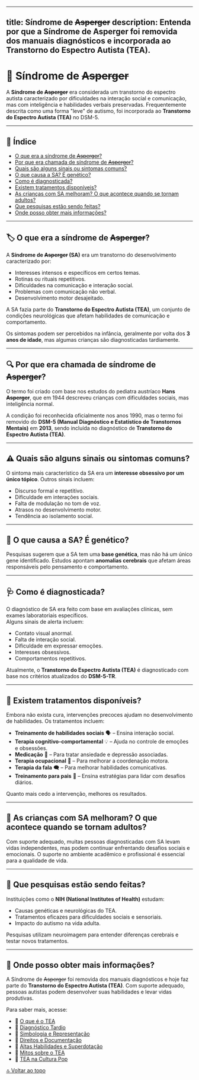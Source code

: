 
---
title: Síndrome de ~~Asperger~~
description: Entenda por que a Síndrome de Asperger foi removida dos manuais diagnósticos e incorporada ao Transtorno do Espectro Autista (TEA).
---

# 🧩 Síndrome de ~~Asperger~~

A **Síndrome de ~~Asperger~~** era considerada um transtorno do espectro autista caracterizado por dificuldades na interação social e comunicação, mas com inteligência e habilidades verbais preservadas. Frequentemente descrita como uma forma "leve" de autismo, foi incorporada ao **Transtorno do Espectro Autista (TEA)** no DSM-5.

---

## 📌 Índice  

- [O que era a síndrome de ~~Asperger~~?](#o-que-era-a-sindrome-de-asperger)  
- [Por que era chamada de síndrome de ~~Asperger~~?](#por-que-era-chamada-de-sindrome-de-asperger)  
- [Quais são alguns sinais ou sintomas comuns?](#quais-sao-alguns-sinais-ou-sintomas-comuns)  
- [O que causa a SA? É genético?](#o-que-causa-a-sa-e-genetico)  
- [Como é diagnosticada?](#como-e-diagnosticada)  
- [Existem tratamentos disponíveis?](#existem-tratamentos-disponiveis)  
- [As crianças com SA melhoram? O que acontece quando se tornam adultos?](#as-criancas-com-sa-melhoram-o-que-acontece-quando-se-tornam-adultos)  
- [Que pesquisas estão sendo feitas?](#que-pesquisas-estao-sendo-feitas)  
- [Onde posso obter mais informações?](#onde-posso-obter-mais-informacoes)  

---

## 🏷️ O que era a síndrome de ~~Asperger~~?  

A **Síndrome de ~~Asperger~~ (SA)** era um transtorno do desenvolvimento caracterizado por:

- Interesses intensos e específicos em certos temas.  
- Rotinas ou rituais repetitivos.  
- Dificuldades na comunicação e interação social.  
- Problemas com comunicação não verbal.  
- Desenvolvimento motor desajeitado.  

A SA fazia parte do **Transtorno do Espectro Autista (TEA)**, um conjunto de condições neurológicas que afetam habilidades de comunicação e comportamento.  

Os sintomas podem ser percebidos na infância, geralmente por volta dos **3 anos de idade**, mas algumas crianças são diagnosticadas tardiamente.  

---

## 🔍 Por que era chamada de síndrome de ~~Asperger~~?  

O termo foi criado com base nos estudos do pediatra austríaco **Hans ~~Asperger~~**, que em 1944 descreveu crianças com dificuldades sociais, mas inteligência normal.  

A condição foi reconhecida oficialmente nos anos 1990, mas o termo foi removido do **DSM-5 (Manual Diagnóstico e Estatístico de Transtornos Mentais)** em **2013**, sendo incluída no diagnóstico de **Transtorno do Espectro Autista (TEA)**.

---

## ⚠️ Quais são alguns sinais ou sintomas comuns?  

O sintoma mais característico da SA era um **interesse obsessivo por um único tópico**. Outros sinais incluem:

- Discurso formal e repetitivo.  
- Dificuldade em interações sociais.  
- Falta de modulação no tom de voz.  
- Atrasos no desenvolvimento motor.  
- Tendência ao isolamento social.  

---

## 🧬 O que causa a SA? É genético?  

Pesquisas sugerem que a SA tem uma **base genética**, mas não há um único gene identificado. Estudos apontam **anomalias cerebrais** que afetam áreas responsáveis pelo pensamento e comportamento.

---

## 🩺 Como é diagnosticada?  

O diagnóstico de SA era feito com base em avaliações clínicas, sem exames laboratoriais específicos.  
Alguns sinais de alerta incluem:

- Contato visual anormal.  
- Falta de interação social.  
- Dificuldade em expressar emoções.  
- Interesses obsessivos.  
- Comportamentos repetitivos.  

Atualmente, o **Transtorno do Espectro Autista (TEA)** é diagnosticado com base nos critérios atualizados do **DSM-5-TR**.

---

## 💊 Existem tratamentos disponíveis?  

Embora não exista cura, intervenções precoces ajudam no desenvolvimento de habilidades. Os tratamentos incluem:

- **Treinamento de habilidades sociais** 🗣️ – Ensina interação social.  
- **Terapia cognitivo-comportamental** 💡 – Ajuda no controle de emoções e obsessões.  
- **Medicação** 💊 – Para tratar ansiedade e depressão associadas.  
- **Terapia ocupacional** 🤲 – Para melhorar a coordenação motora.  
- **Terapia da fala** 🗨️ – Para melhorar habilidades comunicativas.  
- **Treinamento para pais** 🏡 – Ensina estratégias para lidar com desafios diários.  

Quanto mais cedo a intervenção, melhores os resultados.

---

## 🔄 As crianças com SA melhoram? O que acontece quando se tornam adultos?  

Com suporte adequado, muitas pessoas diagnosticadas com SA levam vidas independentes, mas podem continuar enfrentando desafios sociais e emocionais. O suporte no ambiente acadêmico e profissional é essencial para a qualidade de vida.

---

## 🔬 Que pesquisas estão sendo feitas?  

Instituições como o **NIH (National Institutes of Health)** estudam:

- Causas genéticas e neurológicas do TEA.  
- Tratamentos eficazes para dificuldades sociais e sensoriais.  
- Impacto do autismo na vida adulta.  

Pesquisas utilizam neuroimagem para entender diferenças cerebrais e testar novos tratamentos.

---

## 💙 Onde posso obter mais informações?  

A Síndrome de ~~Asperger~~ foi removida dos manuais diagnósticos e hoje faz parte do **Transtorno do Espectro Autista (TEA)**. Com suporte adequado, pessoas autistas podem desenvolver suas habilidades e levar vidas produtivas.

Para saber mais, acesse:

- 🔹 [O que é o TEA](/pages/autismo/autismo.html)  
- 🔹 [Diagnóstico Tardio](/pages/autismo/diagnosticotardio.html)  
- 🔹 [Simbologia e Representação](/pages/autismo/identificadao.html)  
- 🔹 [Direitos e Documentação](/pages/autismo/direitos.html)  
- 🔹 [Altas Habilidades e Superdotação](/pages/autismo/habilidades.html)  
- 🔹 [Mitos sobre o TEA](/pages/autismo/mitos.html)  
- 🔹 [TEA na Cultura Pop](/pages/autismo/namidia.html)  

[🔝 Voltar ao topo](#síndrome-de-asperger)
